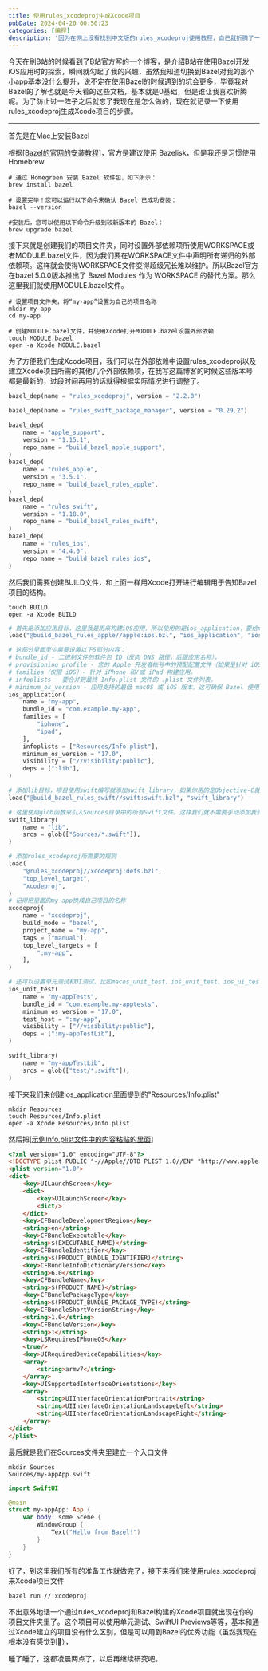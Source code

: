 ```yaml
---
title: 使用rules_xcodeproj生成Xcode项目
pubDate: 2024-04-20 00:50:23
categories: [编程]
description: '因为在网上没有找到中文版的rules_xcodeproj使用教程，自己就折腾了一下午，趁着还没忘，记录一下使用rules_xcodeproj生成Xcode项目的步骤……'
---
```


今天在刷B站的时候看到了B站官方写的一个博客，是介绍B站在使用Bazel开发iOS应用时的探索，瞬间就勾起了我的兴趣，虽然我知道切换到Bazel对我的那个小app基本没什么提升，说不定在使用Bazel的时候遇到的坑会更多，毕竟我对Bazel的了解也就是今天看的这些文档，基本就是0基础，但是谁让我喜欢折腾呢。为了防止过一阵子之后就忘了我现在是怎么做的，现在就记录一下使用rules_xcodeproj生成Xcode项目的步骤。

---

首先是在Mac上安装Bazel

根据[[Bazel的官网的安装教程](https://bazel.build/install/os-x?hl=zh-cn)]，官方是建议使用 Bazelisk，但是我还是习惯使用Homebrew

```shell
# 通过 Homegreen 安装 Bazel 软件包，如下所示：
brew install bazel

# 设置完毕！您可以运行以下命令来确认 Bazel 已成功安装：
bazel --version

#安装后，您可以使用以下命令升级到较新版本的 Bazel：
brew upgrade bazel
```

接下来就是创建我们的项目文件夹，同时设置外部依赖项所使用WORKSPACE或者MODULE.bazel文件，因为我们要在WORKSPACE文件中声明所有递归的外部依赖项。这样就会使得WORKSPACE文件变得超级冗长难以维护。所以Bazel官方在bazel 5.0.0版本推出了 Bazel Modules 作为 WORKSPACE 的替代方案。那么这里我们就使用MODULE.bazel文件。

```shell
# 设置项目文件夹，将“my-app”设置为自己的项目名称
mkdir my-app
cd my-app

# 创建MODULE.bazel文件，并使用Xcode打开MODULE.bazel设置外部依赖
touch MODULE.bazel
open -a Xcode MODULE.bazel
```

为了方便我们生成Xcode项目，我们可以在外部依赖中设置rules_xcodeproj以及建立Xcode项目所需的其他几个外部依赖项，在我写这篇博客的时候这些版本号都是最新的，过段时间再用的话就得根据实际情况进行调整了。
```python
bazel_dep(name = "rules_xcodeproj", version = "2.2.0")

bazel_dep(name = "rules_swift_package_manager", version = "0.29.2")

bazel_dep(
    name = "apple_support",
    version = "1.15.1",
    repo_name = "build_bazel_apple_support",
)
bazel_dep(
    name = "rules_apple",
    version = "3.5.1",
    repo_name = "build_bazel_rules_apple",
)
bazel_dep(
    name = "rules_swift",
    version = "1.18.0",
    repo_name = "build_bazel_rules_swift",
)
bazel_dep(
    name = "rules_ios",
    version = "4.4.0",
    repo_name = "build_bazel_rules_ios",
)
```

然后我们需要创建BUILD文件，和上面一样用Xcode打开进行编辑用于告知Bazel项目的结构。
```shell
touch BUILD
open -a Xcode BUILD
```
```python
# 首先是添加应用目标，这里我是用来构建iOS应用，所以使用的是ios_application，要给macOS写应用的话就换成macos_application。
load("@build_bazel_rules_apple//apple:ios.bzl", "ios_application", "ios_unit_test",)

# 这部分里面至少需要设置以下5部分内容：
# bundle_id - 二进制文件的软件包 ID（反向 DNS 路径，后跟应用名称）。
# provisioning_profile - 您的 Apple 开发者帐号中的预配配置文件（如果是针对 iOS 设备进行构建）。
# families（仅限 iOS）- 针对 iPhone 和/或 iPad 构建应用。
# infoplists - 要合并到最终 Info.plist 文件的 .plist 文件列表。
# minimum_os_version - 应用支持的最低 macOS 或 iOS 版本。这可确保 Bazel 使用正确的 API 级别构建应用。
ios_application(
    name = "my-app",
    bundle_id = "com.example.my-app",
    families = [
        "iphone",
        "ipad",
    ],
    infoplists = ["Resources/Info.plist"],
    minimum_os_version = "17.0",
    visibility = ["//visibility:public"],
    deps = [":lib"],
)

# 添加lib目标，项目使用swift编写就添加swift_library，如果你用的是Objective-C就使用objc_library
load("@build_bazel_rules_swift//swift:swift.bzl", "swift_library")

# 这里使用glob函数来引入Sources目录中的所有Swift文件。这样我们就不需要手动添加我们以后创建的新文件了。
swift_library(
    name = "lib",
    srcs = glob(["Sources/*.swift"]),
)

# 添加rules_xcodeproj所需要的规则
load(
    "@rules_xcodeproj//xcodeproj:defs.bzl",
    "top_level_target",
    "xcodeproj",
)
# 记得把里面的my-app换成自己项目的名称
xcodeproj(
    name = "xcodeproj",
    build_mode = "bazel",
    project_name = "my-app",
    tags = ["manual"],
    top_level_targets = [
        ":my-app",
    ],
)

# 还可以设置单元测试和UI测试，比如macos_unit_test、ios_unit_test、ios_ui_test等等，我这里就简单写一个ios_unit_test的示例，和上面一样，记得把my-app换为自己项目的名称
ios_unit_test(
    name = "my-appTests",
    bundle_id = "com.example.my-apptests",
    minimum_os_version = "17.0",
    test_host = ":my-app",
    visibility = ["//visibility:public"],
    deps = [":my-appTestLib"],
)

swift_library(
    name = "my-appTestLib",
    srcs = glob(["test/*.swift"]),
)
```

接下来我们来创建ios_application里面提到的"Resources/Info.plist"

```shell
mkdir Resources
touch Resources/Info.plist
open -a Xcode Resources/Info.plist
```

然后把[[示例Info.plist文件中的内容粘贴的里面](https://github.com/bazelbuild/rules_apple/blob/master/examples/ios/HelloWorldSwift/Info.plist)]

```html
<?xml version="1.0" encoding="UTF-8"?>
<!DOCTYPE plist PUBLIC "-//Apple//DTD PLIST 1.0//EN" "http://www.apple.com/DTDs/PropertyList-1.0.dtd">
<plist version="1.0">
<dict>
	<key>UILaunchScreen</key>
	<dict>
		<key>UILaunchScreen</key>
		<dict/>
	</dict>
	<key>CFBundleDevelopmentRegion</key>
	<string>en</string>
	<key>CFBundleExecutable</key>
	<string>$(EXECUTABLE_NAME)</string>
	<key>CFBundleIdentifier</key>
	<string>$(PRODUCT_BUNDLE_IDENTIFIER)</string>
	<key>CFBundleInfoDictionaryVersion</key>
	<string>6.0</string>
	<key>CFBundleName</key>
	<string>$(PRODUCT_NAME)</string>
	<key>CFBundlePackageType</key>
	<string>$(PRODUCT_BUNDLE_PACKAGE_TYPE)</string>
	<key>CFBundleShortVersionString</key>
	<string>1.0</string>
	<key>CFBundleVersion</key>
	<string>1</string>
	<key>LSRequiresIPhoneOS</key>
	<true/>
	<key>UIRequiredDeviceCapabilities</key>
	<array>
		<string>armv7</string>
	</array>
	<key>UISupportedInterfaceOrientations</key>
	<array>
		<string>UIInterfaceOrientationPortrait</string>
		<string>UIInterfaceOrientationLandscapeLeft</string>
		<string>UIInterfaceOrientationLandscapeRight</string>
	</array>
</dict>
</plist>
```

最后就是我们在Sources文件夹里建立一个入口文件

```shell
mkdir Sources
Sources/my-appApp.swift
```
```swift
import SwiftUI

@main
struct my-appApp: App {
    var body: some Scene {
        WindowGroup {
            Text("Hello from Bazel!")
        }
    }
}
```

好了，到这里我们所有的准备工作就做完了，接下来我们来使用rules_xcodeproj来Xcode项目文件
```shell
bazel run //:xcodeproj
```

不出意外地话一个通过rules_xcodeproj和Bazel构建的Xcode项目就出现在你的项目文件夹里了。这个项目可以使用单元测试、SwiftUI Previews等等，基本和通过Xcode建立的项目没有什么区别，但是可以用到Bazel的优秀功能（虽然我现在根本没有感觉到🤣），

睡了睡了，这都凌晨两点了，以后再继续研究吧。